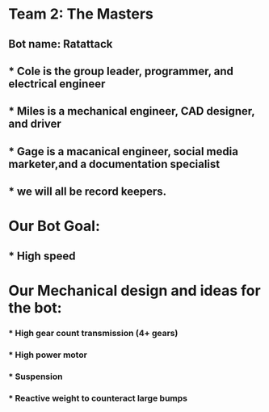 # Team 2: The Masters

## Bot name: Ratattack

## * Cole is the group leader, programmer, and electrical engineer
## * Miles is a mechanical engineer, CAD designer, and driver
## * Gage is a macanical engineer, social media marketer,and a documentation specialist
## * we will all be record keepers.

# Our Bot Goal:
## * High speed
# Our Mechanical design and ideas for the bot:
### * High gear count transmission (4+ gears)
### * High power motor
### * Suspension
### * Reactive weight to counteract large bumps
